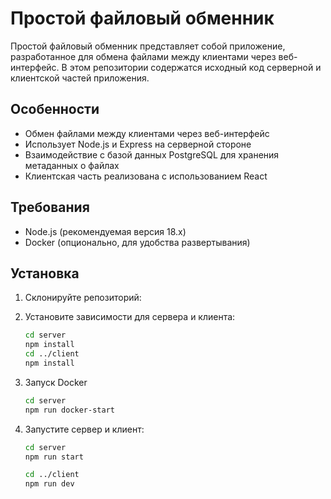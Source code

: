 # Простой файловый обменник

Простой файловый обменник представляет собой приложение, разработанное для обмена файлами между клиентами через веб-интерфейс. В этом репозитории содержатся исходный код серверной и клиентской частей приложения.

## Особенности

- Обмен файлами между клиентами через веб-интерфейс
- Использует Node.js и Express на серверной стороне
- Взаимодействие с базой данных PostgreSQL для хранения метаданных о файлах
- Клиентская часть реализована с использованием React

## Требования

- Node.js (рекомендуемая версия 18.x)
- Docker (опционально, для удобства развертывания)

## Установка

1. Склонируйте репозиторий:
2. Установите зависимости для сервера и клиента:

   ```bash
   cd server
   npm install
   cd ../client
   npm install

   ```

3. Запуск Docker

   ```bash
   cd server
   npm run docker-start

   ```

4. Запустите сервер и клиент:

   ```bash
   cd server
   npm run start

   cd ../client
   npm run dev
   ```
